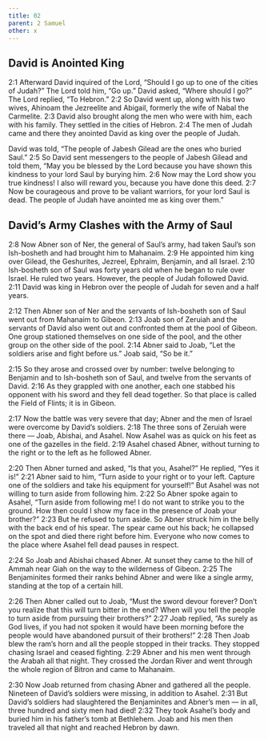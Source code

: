 ```yaml
---
title: 02
parent: 2 Samuel
other: x
---
```


## David is Anointed King

<a name="2:1">2:1</a> Afterward David inquired of the Lord, “Should I go up to one of the cities of Judah?” The Lord told him, “Go up.” David asked, “Where should I go?” The Lord replied, “To Hebron.” <a name="2:2">2:2</a> So David went up, along with his two wives, Ahinoam the Jezreelite and Abigail, formerly the wife of Nabal the Carmelite. <a name="2:3">2:3</a> David also brought along the men who were with him, each with his family. They settled in the cities of Hebron. <a name="2:4">2:4</a> The men of Judah came and there they anointed David as king over the people of Judah.

David was told, “The people of Jabesh Gilead are the ones who buried Saul.” <a name="2:5">2:5</a> So David sent messengers to the people of Jabesh Gilead and told them, “May you be blessed by the Lord because you have shown this kindness to your lord Saul by burying him. <a name="2:6">2:6</a> Now may the Lord show you true kindness! I also will reward you, because you have done this deed. <a name="2:7">2:7</a> Now be courageous and prove to be valiant warriors, for your lord Saul is dead. The people of Judah have anointed me as king over them.”

## David’s Army Clashes with the Army of Saul

<a name="2:8">2:8</a> Now Abner son of Ner, the general of Saul’s army, had taken Saul’s son Ish-bosheth and had brought him to Mahanaim. <a name="2:9">2:9</a> He appointed him king over Gilead, the Geshurites, Jezreel, Ephraim, Benjamin, and all Israel. <a name="2:10">2:10</a> Ish-bosheth son of Saul was forty years old when he began to rule over Israel. He ruled two years. However, the people of Judah followed David. <a name="2:11">2:11</a> David was king in Hebron over the people of Judah for seven and a half years.

<a name="2:12">2:12</a> Then Abner son of Ner and the servants of Ish-bosheth son of Saul went out from Mahanaim to Gibeon. <a name="2:13">2:13</a> Joab son of Zeruiah and the servants of David also went out and confronted them at the pool of Gibeon. One group stationed themselves on one side of the pool, and the other group on the other side of the pool. <a name="2:14">2:14</a> Abner said to Joab, “Let the soldiers arise and fight before us.” Joab said, “So be it.”

<a name="2:15">2:15</a> So they arose and crossed over by number: twelve belonging to Benjamin and to Ish-bosheth son of Saul, and twelve from the servants of David. <a name="2:16">2:16</a> As they grappled with one another, each one stabbed his opponent with his sword and they fell dead together. So that place is called the Field of Flints; it is in Gibeon.

<a name="2:17">2:17</a> Now the battle was very severe that day; Abner and the men of Israel were overcome by David’s soldiers. <a name="2:18">2:18</a> The three sons of Zeruiah were there — Joab, Abishai, and Asahel. Now Asahel was as quick on his feet as one of the gazelles in the field. <a name="2:19">2:19</a> Asahel chased Abner, without turning to the right or to the left as he followed Abner.

<a name="2:20">2:20</a> Then Abner turned and asked, “Is that you, Asahel?” He replied, “Yes it is!” <a name="2:21">2:21</a> Abner said to him, “Turn aside to your right or to your left. Capture one of the soldiers and take his equipment for yourself!” But Asahel was not willing to turn aside from following him. <a name="2:22">2:22</a> So Abner spoke again to Asahel, “Turn aside from following me! I do not want to strike you to the ground. How then could I show my face in the presence of Joab your brother?” <a name="2:23">2:23</a> But he refused to turn aside. So Abner struck him in the belly with the back end of his spear. The spear came out his back; he collapsed on the spot and died there right before him. Everyone who now comes to the place where Asahel fell dead pauses in respect.

<a name="2:24">2:24</a> So Joab and Abishai chased Abner. At sunset they came to the hill of Ammah near Giah on the way to the wilderness of Gibeon. <a name="2:25">2:25</a> The Benjaminites formed their ranks behind Abner and were like a single army, standing at the top of a certain hill.

<a name="2:26">2:26</a> Then Abner called out to Joab, “Must the sword devour forever? Don’t you realize that this will turn bitter in the end? When will you tell the people to turn aside from pursuing their brothers?” <a name="2:27">2:27</a> Joab replied, “As surely as God lives, if you had not spoken it would have been morning before the people would have abandoned pursuit of their brothers!” <a name="2:28">2:28</a> Then Joab blew the ram’s horn and all the people stopped in their tracks. They stopped chasing Israel and ceased fighting. <a name="2:29">2:29</a> Abner and his men went through the Arabah all that night. They crossed the Jordan River and went through the whole region of Bitron and came to Mahanaim.

<a name="2:30">2:30</a> Now Joab returned from chasing Abner and gathered all the people. Nineteen of David’s soldiers were missing, in addition to Asahel. <a name="2:31">2:31</a> But David’s soldiers had slaughtered the Benjaminites and Abner’s men — in all, three hundred and sixty men had died! <a name="2:32">2:32</a> They took Asahel’s body and buried him in his father’s tomb at Bethlehem. Joab and his men then traveled all that night and reached Hebron by dawn.

